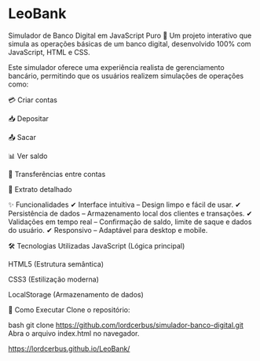 # LeoBank
Simulador de Banco Digital em JavaScript Puro
🏦 Um projeto interativo que simula as operações básicas de um banco digital, desenvolvido 100% com JavaScript, HTML e CSS.

Este simulador oferece uma experiência realista de gerenciamento bancário, permitindo que os usuários realizem simulações de operações como:

💳 Criar contas

📥 Depositar

📤 Sacar

📊 Ver saldo

🔁 Transferências entre contas

📜 Extrato detalhado

✨ Funcionalidades
✔ Interface intuitiva – Design limpo e fácil de usar.
✔ Persistência de dados – Armazenamento local dos clientes e transações.
✔ Validações em tempo real – Confirmação de saldo, limite de saque e dados do usuário.
✔ Responsivo – Adaptável para desktop e mobile.

🛠 Tecnologias Utilizadas
JavaScript (Lógica principal)

HTML5 (Estrutura semântica)

CSS3 (Estilização moderna)

LocalStorage (Armazenamento de dados)

🚀 Como Executar
Clone o repositório:

bash
git clone https://github.com/lordcerbus/simulador-banco-digital.git
Abra o arquivo index.html no navegador.

https://lordcerbus.github.io/LeoBank/
